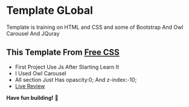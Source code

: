 # Template GLobal

Template is training on HTML and CSS and some of Bootstrap And Owl Carousel And JQuray

## This Template From [Free CSS](https://www.free-css.com/free-css-templates)

- First Project Use Js After Starting Learn It
- I Used Owl Carousel
- All section Just Has opascity:0; And z-index:-10;
- [Live Review](https://raw.githack.com/sonsalem/GLobale/main/GLobal-Free.html)

**Have fun building!** 🚀
